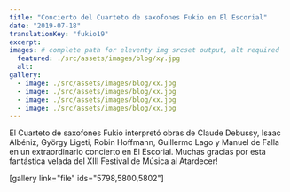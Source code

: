 ```yaml
---
title: "Concierto del Cuarteto de saxofones Fukio en El Escorial"
date: "2019-07-18"
translationKey: "fukio19"
excerpt:
images: # complete path for eleventy img srcset output, alt required
  featured: ./src/assets/images/blog/xy.jpg
  alt:
gallery:
  - image: ./src/assets/images/blog/xx.jpg
  - image: ./src/assets/images/blog/xx.jpg
  - image: ./src/assets/images/blog/xx.jpg
  - image: ./src/assets/images/blog/xx.jpg
---
```


El Cuarteto de saxofones Fukio interpretó obras de Claude Debussy, Isaac Albéniz, György Ligeti, Robin Hoffmann, Guillermo Lago y Manuel de Falla en un extraordinario concierto en El Escorial. Muchas gracias por esta fantástica velada del XIII Festival de Música al Atardecer!

\[gallery link="file" ids="5798,5800,5802"\]
